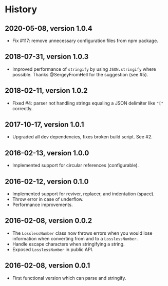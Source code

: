 # History


## 2020-05-08, version 1.0.4

- Fix #117: remove unnecessary configuration files from npm package.


## 2018-07-31, version 1.0.3

- Improved performance of `stringify` by using `JSON.stringify` where
  possible. Thanks @SergeyFromHell for the suggestion (see #5).


## 2018-02-11, version 1.0.2

- Fixed #4: parser not handling strings equaling a JSON delimiter
  like `"["` correctly.


## 2017-10-17, version 1.0.1

- Upgraded all dev dependencies, fixes broken build script. See #2.


## 2016-02-13, version 1.0.0

- Implemented support for circular references (configurable).


## 2016-02-12, version 0.1.0

- Implemented support for reviver, replacer, and indentation (space).
- Throw error in case of underflow.
- Performance improvements.


## 2016-02-08, version 0.0.2

- The `LosslessNumber` class now throws errors when you would lose information
  when converting from and to a `LosslessNumber`.
- Handle escape characters when stringifying a string.
- Exposed `LosslessNumber` in public API.


## 2016-02-08, version 0.0.1

- First functional version which can parse and stringify.
